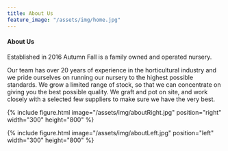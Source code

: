 ```yaml
---
title: About Us
feature_image: "/assets/img/home.jpg"
---
```

#### About Us
Established in 2016 Autumn Fall is a family owned and operated nursery.  

Our team has over 20 years of experience in the horticultural industry and we pride ourselves on running our nursery to the highest possible standards.
We grow a limited range of stock, so that we can concentrate on giving you the best possible quality.  We graft and pot on site, and work closely with a selected few suppliers to make sure we have the very best.

{% include figure.html image="/assets/img/aboutRight.jpg" position="right" width="300" height="800" %}

{% include figure.html image="/assets/img/aboutLeft.jpg" position="left" width="300" height="800" %}